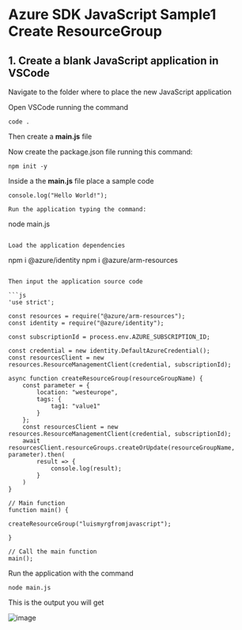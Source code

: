 # Azure SDK JavaScript Sample1 Create ResourceGroup

## 1. Create a blank JavaScript application in VSCode

Navigate to the folder where to place the new JavaScript application

Open VSCode running the command

```
code .
```

Then create a **main.js** file

Now create the package.json file running this command:

```
npm init -y
```

Inside a the **main.js** file place a sample code

```
console.log("Hello World!");

Run the application typing the command:

```
node main.js
```

Load the application dependencies

```
npm i @azure/identity
npm i @azure/arm-resources
```

Then input the application source code

```js
'use strict';

const resources = require("@azure/arm-resources");
const identity = require("@azure/identity");

const subscriptionId = process.env.AZURE_SUBSCRIPTION_ID;

const credential = new identity.DefaultAzureCredential();
const resourcesClient = new resources.ResourceManagementClient(credential, subscriptionId);

async function createResourceGroup(resourceGroupName) {
    const parameter = {
        location: "westeurope",
        tags: {
            tag1: "value1"
        }
    };
    const resourcesClient = new resources.ResourceManagementClient(credential, subscriptionId);
    await resourcesClient.resourceGroups.createOrUpdate(resourceGroupName, parameter).then(
        result => {
            console.log(result);
        }
    )
}
  
// Main function
function main() {

createResourceGroup("luismyrgfromjavascript");

}
  
// Call the main function
main();
```

Run the application with the command

```
node main.js
```

This is the output you will get

![image](https://github.com/luiscoco/Azure_SDK_JavaScript_Sample1_Create_ResourceGroup/assets/32194879/2b3d6e76-5d10-4368-9db0-21c8b6885bf1)
